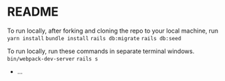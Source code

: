 # README

To run locally, after forking and cloning the repo to your local machine, run
`yarn install`
`bundle install`
`rails db:migrate`
`rails db:seed`

To run locally, run these commands in separate terminal windows.
`bin/webpack-dev-server`
`rails s`

- ...

